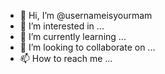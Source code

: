 - 👋 Hi, I’m @usernameisyourmam
- 👀 I’m interested in ...
- 🌱 I’m currently learning ...
- 💞️ I’m looking to collaborate on ...
- 📫 How to reach me ...

<!---
usernameisyourmam/usernameisyourmam is a ✨ special ✨ repository because its `README.md` (this file) appears on your GitHub profile.
You can click the Preview link to take a look at your changes.
--->
